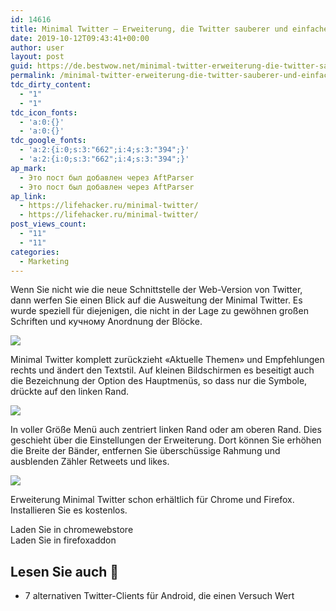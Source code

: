 ```yaml
---
id: 14616
title: Minimal Twitter — Erweiterung, die Twitter sauberer und einfacher
date: 2019-10-12T09:43:41+00:00
author: user
layout: post
guid: https://de.bestwow.net/minimal-twitter-erweiterung-die-twitter-sauberer-und-einfacher/
permalink: /minimal-twitter-erweiterung-die-twitter-sauberer-und-einfacher/
tdc_dirty_content:
  - "1"
  - "1"
tdc_icon_fonts:
  - 'a:0:{}'
  - 'a:0:{}'
tdc_google_fonts:
  - 'a:2:{i:0;s:3:"662";i:4;s:3:"394";}'
  - 'a:2:{i:0;s:3:"662";i:4;s:3:"394";}'
ap_mark:
  - Это пост был добавлен через AftParser
  - Это пост был добавлен через AftParser
ap_link:
  - https://lifehacker.ru/minimal-twitter/
  - https://lifehacker.ru/minimal-twitter/
post_views_count:
  - "11"
  - "11"
categories:
  - Marketing
---
```

Wenn Sie nicht wie die neue Schnittstelle der Web-Version von Twitter, dann werfen Sie einen Blick auf die Ausweitung der Minimal Twitter. Es wurde speziell für diejenigen, die nicht in der Lage zu gewöhnen großen Schriften und кучному Anordnung der Blöcke.

![](https://de.bestwow.net/wp-content/uploads/2019/10/minimal-twitter-rasshirenie-kotoroe-sdelaet-twitter-chische-i-prosche-1.jpg) 

Minimal Twitter komplett zurückzieht «Aktuelle Themen» und Empfehlungen rechts und ändert den Textstil. Auf kleinen Bildschirmen es beseitigt auch die Bezeichnung der Option des Hauptmenüs, so dass nur die Symbole, drückte auf den linken Rand.

![](https://de.bestwow.net/wp-content/uploads/2019/10/minimal-twitter-rasshirenie-kotoroe-sdelaet-twitter-chische-i-prosche-2.jpg) 

In voller Größe Menü auch zentriert linken Rand oder am oberen Rand. Dies geschieht über die Einstellungen der Erweiterung. Dort können Sie erhöhen die Breite der Bänder, entfernen Sie überschüssige Rahmung und ausblenden Zähler Retweets und likes.

![](https://de.bestwow.net/wp-content/uploads/2019/10/minimal-twitter-rasshirenie-kotoroe-sdelaet-twitter-chische-i-prosche-3.jpg) 

Erweiterung Minimal Twitter schon erhältlich für Chrome und Firefox. Installieren Sie es kostenlos.

<div>
  Laden Sie in chromewebstore
</div>

<div>
  Laden Sie in firefoxaddon
</div>

<div>
  <h2 class="read-also__title">
    <span>Lesen Sie auch</span> <span>🧐 </span>
  </h2>
  
  <ul class="read-also__list">
    <li>
      7 alternativen Twitter-Clients für Android, die einen Versuch Wert
    </li>
  </ul>
</div>